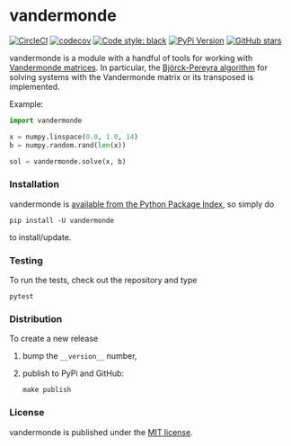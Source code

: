 # vandermonde

[![CircleCI](https://img.shields.io/circleci/project/github/nschloe/vandermonde/master.svg)](https://circleci.com/gh/nschloe/vandermonde)
[![codecov](https://img.shields.io/codecov/c/github/nschloe/vandermonde.svg)](https://codecov.io/gh/nschloe/vandermonde)
[![Code style: black](https://img.shields.io/badge/code%20style-black-000000.svg)](https://github.com/psf/black)
[![PyPi Version](https://img.shields.io/pypi/v/vandermonde.svg)](https://pypi.org/project/vandermonde)
[![GitHub stars](https://img.shields.io/github/stars/nschloe/vandermonde.svg?logo=github&label=Stars&logoColor=white)](https://github.com/nschloe/vandermonde)


vandermonde is a module with a handful of tools for working with [Vandermonde
matrices](https://en.wikipedia.org/wiki/Vandermonde_matrix).
In particular, the [Björck-Pereyra algorithm](https://doi.org/10.1090/S0025-5718-1970-0290541-1 ) 
for solving systems with the Vandermonde matrix or its transposed is
implemented.

Example:
```python
import vandermonde

x = numpy.linspace(0.0, 1.0, 14)
b = numpy.random.rand(len(x))

sol = vandermonde.solve(x, b)
```

### Installation

vandermonde is [available from the Python Package
Index](https://pypi.python.org/pypi/vandermonde/), so
simply do
```
pip install -U vandermonde
```
to install/update.

### Testing

To run the tests, check out the repository and type
```
pytest
```

### Distribution

To create a new release

1. bump the `__version__` number,

2. publish to PyPi and GitHub:
    ```
    make publish
    ```

### License

vandermonde is published under the [MIT license](https://en.wikipedia.org/wiki/MIT_License).
